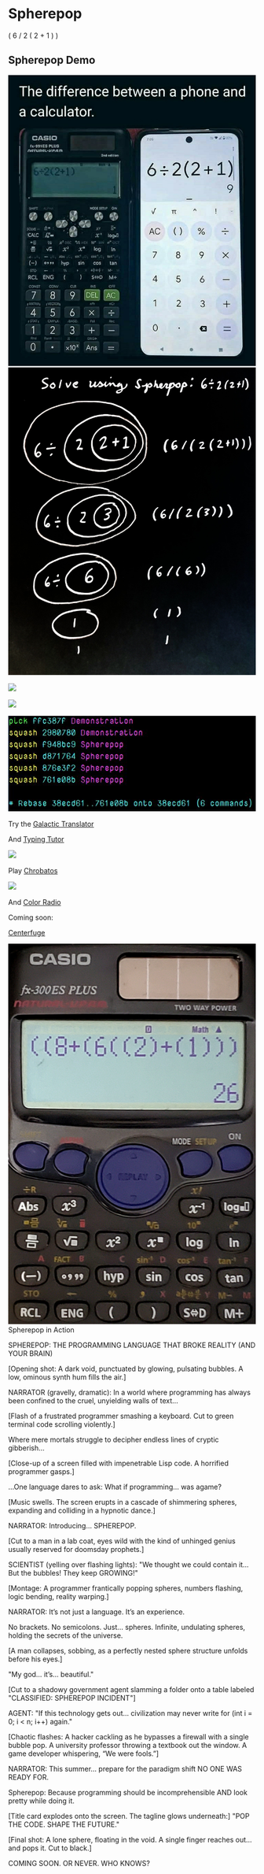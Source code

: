 # Spherepop

( 6 / 2 ( 2 + 1 ) )

<!-- # Standard Galactic -->

## Spherepop Demo
![](demonstration-00.jpg)
![](demonstration.jpg)
<!--
![](demonstration-01.jpg)
![](demonstration-02.jpg)
![](demonstration-03.jpg)
-->

<!--
![Cluster Analysis](facebook-brain-Dec-2012.jpg)
![Wordcloud](facebook-wordcloud-Nov-2015.jpg)
![Wordcloud](facebook-wordcloud-Aug-2017.jpg)
![Wordcloud](facebook-wordcloud-Feb-2019.jpg)
-->
![](spherepop-example-dark-mode.png)

![](banner.png)
<!--
![](sga-sample.png)
![](sga-sample-02.png)
-->
![](rebase.jpg)

Try the [Galactic Translator](https://standardgalactic.github.io/sga-converter.html)

And [Typing Tutor](https://standardgalactic.github.io/typing-tutor)

![](galactic-typing-tutor.png)

Play [Chrobatos](https://standardgalactic.github.io/chrobatos.html)

![](chrobatos-preview.png)

And [Color Radio](https://standardgalactic.github.io/color-radio.html)

Coming soon:

[Centerfuge](https://standardgalactic.github.io/Centerfuge)

![](calculator.jpg)
Spherepop in Action

SPHEREPOP: THE PROGRAMMING LANGUAGE THAT BROKE REALITY (AND YOUR BRAIN)

[Opening shot: A dark void, punctuated by glowing, pulsating bubbles. A low, ominous synth hum fills the air.]

NARRATOR (gravelly, dramatic):
In a world where programming has always been confined to the cruel, unyielding walls of text…

[Flash of a frustrated programmer smashing a keyboard. Cut to green terminal code scrolling violently.]

Where mere mortals struggle to decipher endless lines of cryptic gibberish…

[Close-up of a screen filled with impenetrable Lisp code. A horrified programmer gasps.]

…One language dares to ask: What if programming… was agame?

[Music swells. The screen erupts in a cascade of shimmering spheres, expanding and colliding in a hypnotic dance.]

NARRATOR:
Introducing… SPHEREPOP.

[Cut to a man in a lab coat, eyes wild with the kind of unhinged genius usually reserved for doomsday prophets.]

SCIENTIST (yelling over flashing lights):
"We thought we could contain it… But the bubbles! They keep GROWING!"

[Montage: A programmer frantically popping spheres, numbers flashing, logic bending, reality warping.]

NARRATOR:
It’s not just a language. It’s an experience.

No brackets. No semicolons. Just… spheres. Infinite, undulating spheres, holding the secrets of the universe.

[A man collapses, sobbing, as a perfectly nested sphere structure unfolds before his eyes.]

"My god… it’s… beautiful."

[Cut to a shadowy government agent slamming a folder onto a table labeled "CLASSIFIED: SPHEREPOP INCIDENT"]

AGENT:
"If this technology gets out… civilization may never write for (int i = 0; i < n; i++) again."

[Chaotic flashes: A hacker cackling as he bypasses a firewall with a single bubble pop. A university professor throwing a textbook out the window. A game developer whispering, “We were fools.”]

NARRATOR:
This summer… prepare for the paradigm shift NO ONE WAS READY FOR.

Spherepop: Because programming should be incomprehensible AND look pretty while doing it.

[Title card explodes onto the screen. The tagline glows underneath:]
"POP THE CODE. SHAPE THE FUTURE."

[Final shot: A lone sphere, floating in the void. A single finger reaches out… and pops it. Cut to black.]

COMING SOON. OR NEVER. WHO KNOWS?
